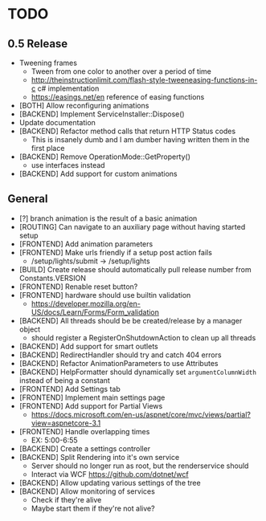 ﻿# TODO

## 0.5 Release
- Tweening frames
	- Tween from one color to another over a period of time
	- http://theinstructionlimit.com/flash-style-tweeneasing-functions-in-c c# implementation
	- https://easings.net/en reference of easing functions
- [BOTH] Allow reconfiguring animations
- [BACKEND] Implement ServiceInstaller::Dispose()
- Update documentation
- [BACKEND] Refactor method calls that return HTTP Status codes
	- This is insanely dumb and I am dumber having written them in the first place
- [BACKEND] Remove OperationMode::GetProperty()
	- use interfaces instead
- [BACKEND] Add support for custom animations

## General
- [?] branch animation is the result of a basic animation
- [ROUTING] Can navigate to an auxiliary page without having started setup
- [FRONTEND] Add animation parameters
- [FRONTEND] Make urls friendly if a setup post action fails
	- /setup/lights/submit -> /setup/lights
- [BUILD] Create release should automatically pull release number from Constants.VERSION
- [FRONTEND] Renable reset button?
- [FRONTEND] hardware should use builtin validation
	- https://developer.mozilla.org/en-US/docs/Learn/Forms/Form_validation
- [BACKEND] All threads should be be created/release by a manager object
	- should register a RegisterOnShutdownAction to clean up all threads
- [BACKEND] Add support for smart outlets
- [BACKEND] RedirectHandler should try and catch 404 errors
- [BACKEND] Refactor AnimationParameters to use Attributes
- [BACKEND] HelpFormatter should dynamically set `argumentColumnWidth` instead of being a constant
- [FRONTEND] Add Settings tab
- [FRONTEND] Implement main settings page
- [FRONTEND] Add support for Partial Views
	- https://docs.microsoft.com/en-us/aspnet/core/mvc/views/partial?view=aspnetcore-3.1
- [FRONTEND] Handle overlapping times
	- EX: 5:00-6:55
- [BACKEND] Create a settings controller
- [BACKEND] Split Rendering into it's own service
	- Server should no longer run as root, but the renderservice should
	- Interact via WCF https://github.com/dotnet/wcf
- [BACKEND] Allow updating various settings of the tree
- [BACKEND] Allow monitoring of services
	- Check if they're alive
	- Maybe start them if they're not alive?